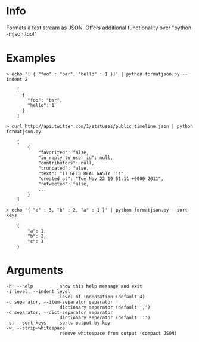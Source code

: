 # Info

Formats a text stream as JSON.  Offers additional functionality over "python -mjson.tool" 

# Examples

	> echo '[ { "foo" : "bar", "hello" : 1 }]' | python formatjson.py --indent 2

		[
		  {
		    "foo": "bar", 
		    "hello": 1
		  }
		]

	> curl http://api.twitter.com/1/statuses/public_timeline.json | python formatjson.py

		[
		    {
		        "favorited": false, 
		        "in_reply_to_user_id": null, 
		        "contributors": null, 
		        "truncated": false, 
		        "text": "IT GETS REAL NASTY !!!", 
		        "created_at": "Tue Nov 22 19:51:11 +0000 2011", 
		        "retweeted": false, 
				...
			}
		]

	> echo '{ "c" : 3, "b" : 2, "a" : 1 }' | python formatjson.py --sort-keys

		{
		    "a": 1, 
		    "b": 2, 
		    "c": 3
		}	

# Arguments

	-h, --help          show this help message and exit
	-i level, --indent level
	                    level of indentation (default 4)
	-c separator, --item-separator separator
	                    dictionary seperator (default ',')
	-d separator, --dict-separator separator
	                    dictionary seperator (default ':')
	-s, --sort-keys     sorts output by key
	-w, --strip-whitespace
	                    remove whitespace from output (compact JSON)

